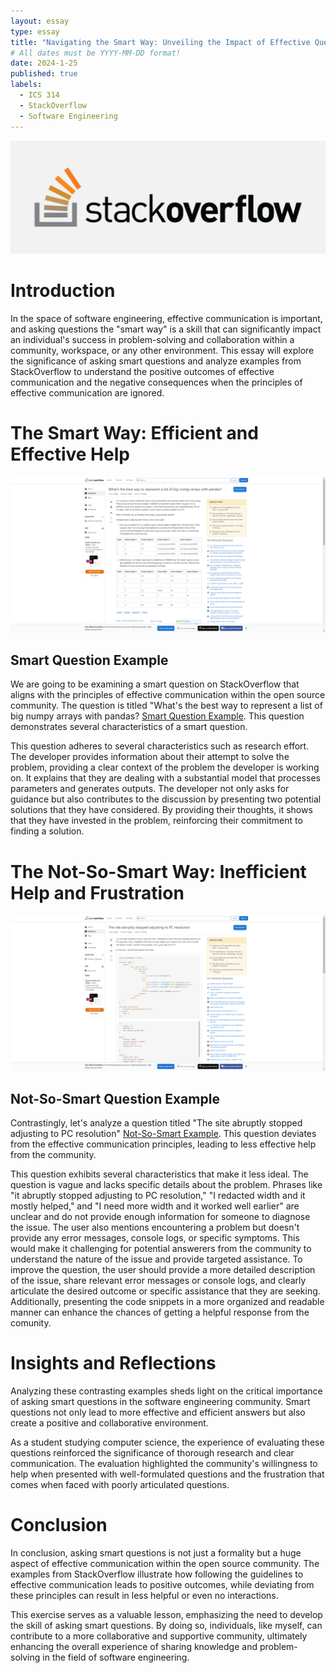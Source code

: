 ```yaml
---
layout: essay
type: essay
title: "Navigating the Smart Way: Unveiling the Impact of Effective Questioning on StackOverflow"
# All dates must be YYYY-MM-DD format!
date: 2024-1-25
published: true
labels:
  - ICS 314
  - StackOverflow
  - Software Engineering
---
```


<div class="text-center p-4">
  <img src="../img/effective-questioning/stackoverflow.png" class="img-thumbnail" >
</div>


<h1>Introduction</h1>

In the space of software engineering, effective communication is important, and asking questions the "smart way" is a skill that can significantly impact an individual's success in problem-solving and collaboration within a community, workspace, or any other environment. This essay will explore the significance of asking smart questions and analyze examples from StackOverflow to understand the positive outcomes of effective communication and the negative consequences when the principles of effective communication are ignored.

<h1>The Smart Way: Efficient and Effective Help</h1>

<div class="text-center p-4">
  <img src="../img/effective-questioning/smart-question.png" class="img-thumbnail" >
</div>

<h2>Smart Question Example</h2>

We are going to be examining a smart question on StackOverflow that aligns with the principles of effective communication within the open source community. The question is titled "What's the best way to represent a list of big numpy arrays with pandas? <a href="https://stackoverflow.com/questions/77888018/whats-the-best-way-to-represent-a-list-of-big-numpy-arrays-with-pandas" rel="noopener noreferrer" target="_blank">Smart Question Example</a>. This question demonstrates several characteristics of a smart question.

This question adheres to several characteristics such as research effort. The developer provides information about their attempt to solve the problem, providing a clear context of the problem the developer is working on. It explains that they are dealing with a substantial model that processes parameters and generates outputs. The developer not only asks for guidance but also contributes to the discussion by presenting two potential solutions that they have considered. By providing their thoughts, it shows that they have invested in the problem, reinforcing their commitment to finding a solution.

<h1>The Not-So-Smart Way: Inefficient Help and Frustration</h1>

<div class="text-center p-4">
  <img src="../img/effective-questioning/bad-question.png" class="img-thumbnail" >
</div>

<h2>Not-So-Smart Question Example</h2>

Contrastingly, let's analyze a question titled "The site abruptly stopped adjusting to PC resolution" <a href="https://stackoverflow.com/questions/77887965/the-site-abruptly-stopped-adjusting-to-pc-resolution" rel="noopener noreferrer" target="_blank">Not-So-Smart Example</a>. This question deviates from the effective communication principles, leading to less effective help from the community.

This question exhibits several characteristics that make it less ideal. The question is vague and lacks specific details about the problem. Phrases like "it abruptly stopped adjusting to PC resolution," "I redacted width and it mostly helped," and "I need more width and it worked well earlier" are unclear and do not provide enough information for someone to diagnose the issue. The user also mentions encountering a problem but doesn't provide any error messages, console logs, or specific symptoms. This would make it challenging for potential answerers from the community to understand the nature of the issue and provide targeted assistance. To improve the question, the user should provide a more detailed description of the issue, share relevant error messages or console logs, and clearly articulate the desired outcome or specific assistance that they are seeking. Additionally, presenting the code snippets in a more organized and readable manner can enhance the chances of getting a helpful response from the comunity.

<h1>Insights and Reflections</h1>

Analyzing these contrasting examples sheds light on the critical importance of asking smart questions in the software engineering community. Smart questions not only lead to more effective and efficient answers but also create a positive and collaborative environment.

As a student studying computer science, the experience of evaluating these questions reinforced the significance of thorough research and clear communication. The evaluation highlighted the community's willingness to help when presented with well-formulated questions and the frustration that comes when faced with poorly articulated questions.

<h1>Conclusion</h1>

In conclusion, asking smart questions is not just a formality but a huge aspect of effective communication within the open source community. The examples from StackOverflow illustrate how following the guidelines to effective communication leads to positive outcomes, while deviating from these principles can result in less helpful or even no interactions.

This exercise serves as a valuable lesson, emphasizing the need to develop the skill of asking smart questions. By doing so, individuals, like myself, can contribute to a more collaborative and supportive community, ultimately enhancing the overall experience of sharing knowledge and problem-solving in the field of software engineering.